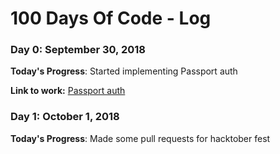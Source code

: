 # 100 Days Of Code - Log

### Day 0: September 30, 2018

**Today's Progress**: Started implementing Passport auth


**Link to work:** [Passport auth](https://github.com/thetinygoat/passport-auth)

### Day 1: October 1, 2018

**Today's Progress**: Made some pull requests for hacktober fest

